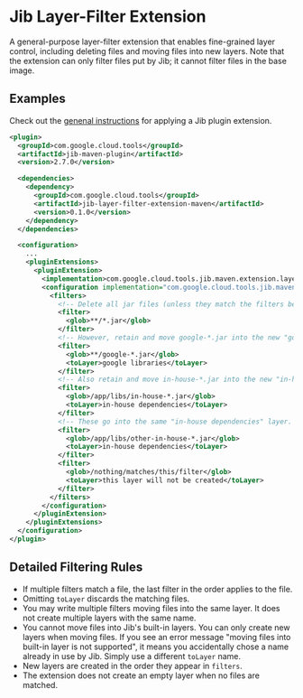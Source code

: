 # Jib Layer-Filter Extension

A general-purpose layer-filter extension that enables fine-grained layer control, including deleting files and moving files into new layers. Note that the extension can only filter files put by Jib; it cannot filter files in the base image.

## Examples

Check out the [genenal instructions](../../README.md#using-jib-plugin-extensions) for applying a Jib plugin extension.

```xml
<plugin>
  <groupId>com.google.cloud.tools</groupId>
  <artifactId>jib-maven-plugin</artifactId>
  <version>2.7.0</version>

  <dependencies>
    <dependency>
      <groupId>com.google.cloud.tools</groupId>
      <artifactId>jib-layer-filter-extension-maven</artifactId>
      <version>0.1.0</version>
    </dependency>
  </dependencies>

  <configuration>
    ...
    <pluginExtensions>
      <pluginExtension>
        <implementation>com.google.cloud.tools.jib.maven.extension.layerfilter.JibLayerFilterExtension</implementation>
        <configuration implementation="com.google.cloud.tools.jib.maven.extension.layerfilter.Configuration">
          <filters>
            <!-- Delete all jar files (unless they match the filters below). -->
            <filter>
              <glob>**/*.jar</glob>
            </filter>
            <!-- However, retain and move google-*.jar into the new "google libraries" layer. -->
            <filter>
              <glob>**/google-*.jar</glob>
              <toLayer>google libraries</toLayer>
            </filter>
            <!-- Also retain and move in-house-*.jar into the new "in-house dependencies" layer. -->
            <filter>
              <glob>/app/libs/in-house-*.jar</glob>
              <toLayer>in-house dependencies</toLayer>
            </filter>
            <!-- These go into the same "in-house dependencies" layer. -->
            <filter>
              <glob>/app/libs/other-in-house-*.jar</glob>
              <toLayer>in-house dependencies</toLayer>
            </filter>
            <filter>
              <glob>/nothing/matches/this/filter</glob>
              <toLayer>this layer will not be created</toLayer>
            </filter>
          </filters>
        </configuration>
      </pluginExtension>
    </pluginExtensions>
  </configuration>
</plugin>
```

## Detailed Filtering Rules

- If multiple filters match a file, the last filter in the order applies to the file.
- Omitting `toLayer` discards the matching files.
- You may write multiple filters moving files into the same layer. It does not create multiple layers with the same name.
- You cannot move files into Jib's built-in layers. You can only create new layers when moving files. If you see an error message "moving files into built-in layer is not supported", it means you accidentally chose a name already in use by Jib. Simply use a different `toLayer` name.
- New layers are created in the order they appear in `filters`.
- The extension does not create an empty layer when no files are matched.
